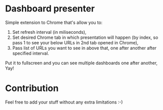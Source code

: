 # Dashboard presenter

Simple extension to Chrome that's allow you to:

1. Set refresh interval (in miliseconds),
2. Set desired Chrome tab in which presentation will happen (by index, so pass 1 to see your below URLs in 2nd tab opened in Chrome),
3. Pass list of URLs you want to see in above that, one after another after specified interval.

Put it to fullscreen and you can see multiple dashboards one after
another, Yay!

# Contribution

Feel free to add your stuff without any extra limitations :-)